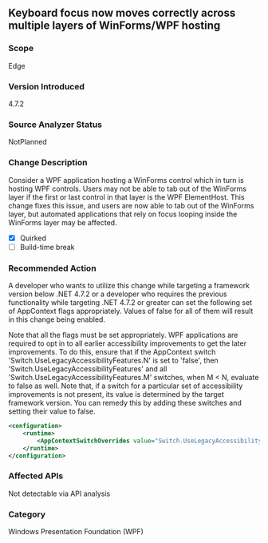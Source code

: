 ## Keyboard focus now moves correctly across multiple layers of WinForms/WPF hosting 

### Scope
Edge

### Version Introduced
4.7.2

### Source Analyzer Status
NotPlanned

### Change Description
Consider a WPF application hosting a WinForms control which in turn is hosting WPF controls. Users may not be able to tab out of the WinForms layer if the first or last control in that layer is the WPF ElementHost. This change fixes this issue, and users are now able to tab out of the WinForms layer, but automated applications that rely on focus looping inside the WinForms layer may be affected.

- [x] Quirked
- [ ] Build-time break

### Recommended Action
A developer who wants to utilize this change while targeting a framework version below .NET 4.7.2 or a developer who requires the previous functionality while targeting .NET 4.7.2 or greater can set the following set of AppContext flags appropriately.  Values of false for all of them will result in this change being enabled.

Note that all the flags must be set appropriately.  WPF applications are required to opt in to all earlier accessibility improvements to get the later improvements. To do this, ensure that if the AppContext switch 'Switch.UseLegacyAccessibilityFeatures.N' is set to 'false', then 'Switch.UseLegacyAccessibilityFeatures' and all 'Switch.UseLegacyAccessibilityFeatures.M' switches, when M < N, evaluate to false as well. Note that, if a switch for a particular set of accessibility improvements is not present, its value is determined by the target framework version. You can remedy this by adding these switches and setting their value to false.

```xml
<configuration>
    <runtime>
        <AppContextSwitchOverrides value="Switch.UseLegacyAccessibilityFeatures=false;Switch.UseLegacyAccessibilityFeatures.2=false;Switch.UseLegacyAccessibilityFeatures.3=false;"/>
    </runtime>
</configuration>
```

### Affected APIs
Not detectable via API analysis

### Category
Windows Presentation Foundation (WPF)

<!--
    445603
-->


